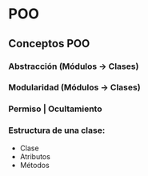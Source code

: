 # POO

## Conceptos POO

### Abstracción (Módulos -> Clases)

### Modularidad (Módulos -> Clases)

### Permiso | Ocultamiento


### Estructura de una clase:
- Clase
- Atributos 
- Métodos